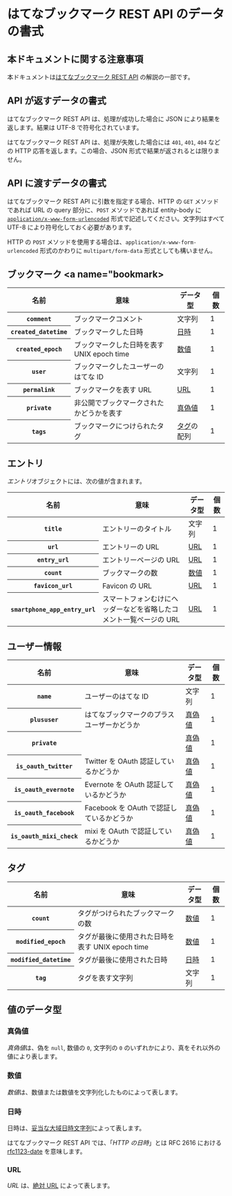 # はてなブックマーク REST API のデータの書式

## 本ドキュメントに関する注意事項 <a name="notice"></a>

本ドキュメントは[はてなブックマーク REST API](../rest.md) の解説の一部です。

## API が返すデータの書式 <a name="output_format"></a>

はてなブックマーク REST API は、処理が成功した場合に JSON により結果を返します。結果は UTF-8 で符号化されています。

はてなブックマーク REST API は、処理が失敗した場合には `401`, `401`, `404` などの HTTP 応答を返します。この場合、JSON 形式で結果が返されるとは限りません。

## API に渡すデータの書式 <a name="input_format"></a>

はてなブックマーク REST API に引数を指定する場合、HTTP の `GET` メソッドであれば URL の query 部分に、`POST` メソッドであれば entity-body に <a href="http://www.whatwg.org/specs/web-apps/current-work/#application/x-www-form-urlencoded-encoding-algorithm"><code>application/x-www-form-urlencoded</code></a> 形式で記述してください。文字列はすべて UTF-8 により符号化しておく必要があります。

HTTP の `POST` メソッドを使用する場合は、`application/x-www-form-urlencoded` 形式のかわりに `multipart/form-data` 形式としても構いません。

## ブックマーク <a name="bookmark></a>

<table>
  <thead>
    <tr>
      <th>名前</th>
      <th>意味</th>
      <th>データ型</th>
      <th>個数</th>
    </tr>
  </thead>
  <tbody>
    <tr>
      <th><code>comment</code></th>
      <td>ブックマークコメント</td>
      <td>文字列</td>
      <td>1</td>
    </tr>
    <tr>
      <th><code>created_datetime</code></th>
      <td>ブックマークした日時</td>
      <td><a href="#datetime">日時</a></td>
      <td>1</td>
    </tr>
    <tr>
      <th><code>created_epoch</code></th>
      <td>ブックマークした日時を表す UNIX epoch time</td>
      <td><a href="#number">数値</a></td>
      <td>1</td>
    </tr>
    <tr>
      <th><code>user</code></th>
      <td>ブックマークしたユーザーのはてな ID</td>
      <td>文字列</td>
      <td>1</td>
    </tr>
    <tr>
      <th><code>permalink</code></th>
      <td>ブックマークを表す URL</td>
      <td><a href="#url">URL</a></td>
      <td>1</td>
    </tr>
    <tr>
      <th><code>private</code></th>
      <td>非公開でブックマークされたかどうかを表す</td>
      <td><a href="#boolean">真偽値</a></td>
      <td>1</td>
    </tr>
    <tr>
      <th><code>tags</code></th>
      <td>ブックマークにつけられたタグ</td>
      <td><a href="#tag">タグ</a>の配列</td>
      <td>1</td>
    </tr>
  </tbody>
</table>

## エントリ <a name="entry"></a>

<dfn>エントリ</dfn>オブジェクトには、次の値が含まれます。

<table>
  <thead>
    <tr>
      <th>名前</th>
      <th>意味</th>
      <th>データ型</th>
      <th>個数</th>
    </tr>
  </thead>
  <tbody>
    <tr>
      <th><code>title</code></th>
      <td>エントリーのタイトル</td>
      <td>文字列</td>
      <td>1</td>
    </tr>
    <tr>
      <th><code>url</code></th>
      <td>エントリーの URL</td>
      <td><a href="#url">URL</a></td>
      <td>1</td>
    </tr>
    <tr>
      <th><code>entry_url</code></th>
      <td>エントリーページの URL</td>
      <td><a href="#url">URL</a></td>
      <td>1</td>
    </tr>
    <tr>
      <th><code>count</code></th>
      <td>ブックマークの数</td>
      <td><a href="#number">数値</a></td>
      <td>1</td>
    </tr>
    <tr>
      <th><code>favicon_url</code></th>
      <td>Favicon の URL</td>
      <td><a href="#url">URL</a></td>
      <td>1</td>
    </tr>
    <tr>
      <th><code>smartphone_app_entry_url</code></th>
      <td>スマートフォンむけにヘッダーなどを省略したコメント一覧ページの URL</td>
      <td><a href="#url">URL</a></td>
      <td>1</td>
    </tr>
  </tbody>
</table>

## ユーザー情報 <a name="user"></a>

<table>
  <thead>
    <tr>
      <th>名前</th>
      <th>意味</th>
      <th>データ型</th>
      <th>個数</th>
    </tr>
  </thead>
  <tbody>
    <tr>
      <th><code>name</code></th>
      <td>ユーザーのはてな ID</td>
      <td>文字列</td>
      <td>1</td>
    </tr>
    <tr>
      <th><code>plususer</code></th>
      <td>はてなブックマークのプラスユーザーかどうか</td>
      <td><a href="#boolean">真偽値</a></td>
      <td>1</td>
    </tr>
    <tr>
      <th><code>private</code></th>
      <td></td>
      <td><a href="#boolean">真偽値</a></td>
      <td>1</td>
    </tr>
    <tr>
      <th><code>is_oauth_twitter</code></th>
      <td>Twitter を OAuth 認証しているかどうか</td>
      <td><a href="#boolean">真偽値</a></td>
      <td>1</td>
    </tr>
    <tr>
      <th><code>is_oauth_evernote</code></th>
      <td>Evernote を OAuth 認証しているかどうか</td>
      <td><a href="#boolean">真偽値</a></td>
      <td>1</td>
    </tr>
    <tr>
      <th><code>is_oauth_facebook</code></th>
      <td>Facebook を OAuth で認証しているかどうか</td>
      <td><a href="#boolean">真偽値</a></td>
      <td>1</td>
    </tr>
    <tr>
      <th><code>is_oauth_mixi_check</code></th>
      <td>mixi を OAuth で認証しているかどうか</td>
      <td><a href="#boolean">真偽値</a></td>
      <td>1</td>
    </tr>
  </tbody>
</table>

## タグ <a name="tag"></a>

<table>
  <thead>
    <tr>
      <th>名前</th>
      <th>意味</th>
      <th>データ型</th>
      <th>個数</th>
    </tr>
  </thead>
  <tbody>
    <tr>
      <th><code>count</code></th>
      <td>タグがつけられたブックマークの数</td>
      <td><a href="#number">数値</a></td>
      <td>1</td>
    </tr>
    <tr>
      <th><code>modified_epoch</code></th>
      <td>タグが最後に使用された日時を表す UNIX epoch time</td>
      <td><a href="#number">数値</a></td>
      <td>1</td>
    </tr>
    <tr>
      <th><code>modified_datetime</code></th>
      <td>タグが最後に使用された日時</td>
      <td><a href="#datetime">日時</a></td>
      <td>1</td>
    </tr>
    <tr>
      <th><code>tag</code></th>
      <td>タグを表す文字列</td>
      <td>文字列</td>
      <td>1</td>
    </tr>
  </tbody>
</table>

## 値のデータ型 <a name="value_type"></a>

### 真偽値 <a name="boolean"></a>

<dfn>真偽値</dfn>は、偽を `null`, 数値の `0`, 文字列の `0` のいずれかにより、真をそれ以外の値により表します。

### 数値 <a name="number"></a>

<dfn>数値</dfn>は、数値または数値を文字列化したものによって表します。

### 日時 <a name="datetime"></a>

日時は、[妥当な大域日時文字列](http://www.whatwg.org/specs/web-apps/current-work/complete.html#valid-global-date-and-time-string)によって表します。

はてなブックマーク REST API では、「<dfn>HTTP の日時</dfn>」とは RFC 2616 における [rfc1123-date](http://tools.ietf.org/html/rfc2616#page-21) を意味します。

### URL <a name="url"></a>

<dfn>URL</dfn> は、[絶対 URL](http://www.whatwg.org/specs/web-apps/current-work/complete.html#absolute-url) によって表します。
